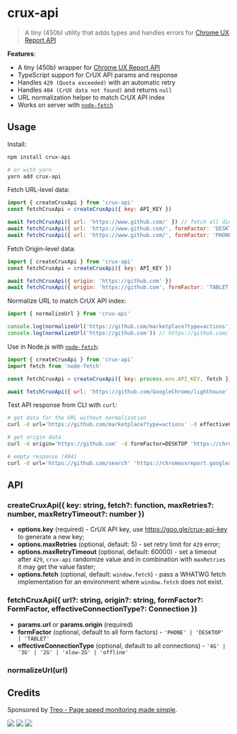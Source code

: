 # crux-api

> A tiny (450b) utility that adds types and handles errors for [Chrome UX Report API](https://developers.google.com/web/tools/chrome-user-experience-report/api/reference)

**Features**:

- A tiny (450b) wrapper for [Chrome UX Report API](https://developers.google.com/web/tools/chrome-user-experience-report/api/reference/rest/v1/records/queryRecord)
- TypeScript support for CrUX API params and response
- Handles `429 (Quota exceeded)` with an automatic retry
- Handles `404 (CrUX data not found)` and returns `null`
- URL normalization helper to match CrUX API index
- Works on server with [`node-fetch`](https://www.npmjs.com/package/node-fetch)

## Usage

Install:

```bash
npm install crux-api

# or with yarn
yarn add crux-api
```

Fetch URL-level data:

```js
import { createCruxApi } from 'crux-api'
const fetchCruxApi = createCruxApi({ key: API_KEY })

await fetchCruxApi({ url: 'https://www.github.com/' }) // fetch all dimensions
await fetchCruxApi({ url: 'https://www.github.com/', formFactor: 'DESKTOP' }) // fetch data for desktop devices
await fetchCruxApi({ url: 'https://www.github.com/', formFactor: 'PHONE', effectiveConnectionType: '3G' }) // fetch data for phones on 3G
```

Fetch Origin-level data:

```js
import { createCruxApi } from 'crux-api'
const fetchCruxApi = createCruxApi({ key: API_KEY })

await fetchCruxApi({ origin: 'https://github.com' })
await fetchCruxApi({ origin: 'https://github.com', formFactor: 'TABLET', effectiveConnectionType: '4G' })
```

Normalize URL to match CrUX API index:

```js
import { normalizeUrl } from 'crux-api'

console.log(normalizeUrl('https://github.com/marketplace?type=actions')) // https://github.com/marketplace (removes search params)
console.log(normalizeUrl('https://github.com')) // https://github.com/ (adds "/" to the end)
```

Use in Node.js with [`node-fetch`](https://www.npmjs.com/package/node-fetch):

```js
import { createCruxApi } from 'crux-api'
import fetch from 'node-fetch'

const fetchCruxApi = createCruxApi({ key: process.env.API_KEY, fetch })

await fetchCruxApi({ url: 'https://github.com/GoogleChrome/lighthouse' })
```

Test API response from CLI with `curl`:

```bash
# get data for the URL without normalization
curl -d url='https://github.com/marketplace?type=actions' -d effectiveConnectionType=4G -d formFactor=PHONE 'https://chromeuxreport.googleapis.com/v1/records:queryRecord?key=API_KEY'

# get origin data
curl -d origin='https://github.com' -d formFactor=DESKTOP 'https://chromeuxreport.googleapis.com/v1/records:queryRecord?key=API_KEY'

# empty response (404)
curl -d url='https://github.com/search' 'https://chromeuxreport.googleapis.com/v1/records:queryRecord?key=API_KEY'
```

## API

### createCruxApi({ key: string, fetch?: function, maxRetries?: number, maxRetryTimeout?: number })

- **options.key** (required) - CrUX API key, use https://goo.gle/crux-api-key to generate a new key;
- **options.maxRetries** (optional, default: 5) - set retry limit for `429` error;
- **options.maxRetryTimeout** (optional, default: 60000) - set a timeout after `429`, `crux-api` randomize value and in combination with `maxRetries` it may get the value faster;
- **options.fetch** (optional, default: `window.fetch`) - pass a WHATWG fetch implementation for an environment where `window.fetch` does not exist.

### fetchCruxApi({ url?: string, origin?: string, formFactor?: FormFactor, effectiveConnectionType?: Connection })

- **params.url** or **params.origin** (required)
- **formFactor** (optional, default to all form factors) - `'PHONE' | 'DESKTOP' | 'TABLET'`
- **effectiveConnectionType** (optional, default to all connections) - `'4G' | '3G' | '2G' | 'slow-2G' | 'offline'`

### normalizeUrl(url)

## Credits

Sponsored by [Treo - Page speed monitoring made simple](https://treo.sh/).

[![](https://github.com/treosh/crux-api/workflows/CI/badge.svg)](https://github.com/treosh/crux-api/actions?workflow=CI)
[![](https://img.shields.io/npm/v/crux-api.svg)](https://npmjs.org/package/crux-api)
[![](https://img.shields.io/badge/license-MIT-blue.svg)](./LICENSE)

